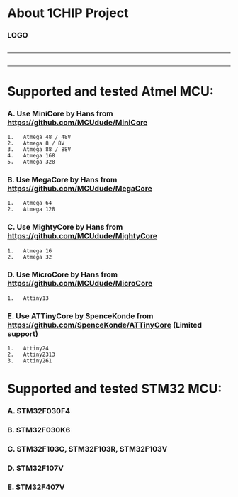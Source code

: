 # About 1CHIP Project

### LOGO

<img scr="./images/1CHIP-LOGO.jpg" width="360">

---
<img scr="./images/1chip-logo1.jpg" width="360">

---
# Supported and tested Atmel MCU:

### A.  Use MiniCore by Hans from https://github.com/MCUdude/MiniCore

    1.   Atmega 48 / 48V
    2.   Atmega 8 / 8V
    3.   Atmega 88 / 88V
    4.   Atmega 168
    5.   Atmega 328
    
### B.  Use MegaCore by Hans from https://github.com/MCUdude/MegaCore

    1.   Atmega 64
    2.   Atmega 128
    
### C.  Use MightyCore by Hans from https://github.com/MCUdude/MightyCore

    1.   Atmega 16
    2.   Atmega 32
    
### D.  Use MicroCore by Hans from https://github.com/MCUdude/MicroCore

    1.   Attiny13

### E.  Use ATTinyCore by SpenceKonde from https://github.com/SpenceKonde/ATTinyCore    (Limited support)

    1.   Attiny24
    2.   Attiny2313
    3.   Attiny261

# Supported and tested STM32 MCU:

### A.  STM32F030F4  
    
### B.  STM32F030K6
    
### C.  STM32F103C, STM32F103R, STM32F103V
    
### D.  STM32F107V

### E.  STM32F407V
